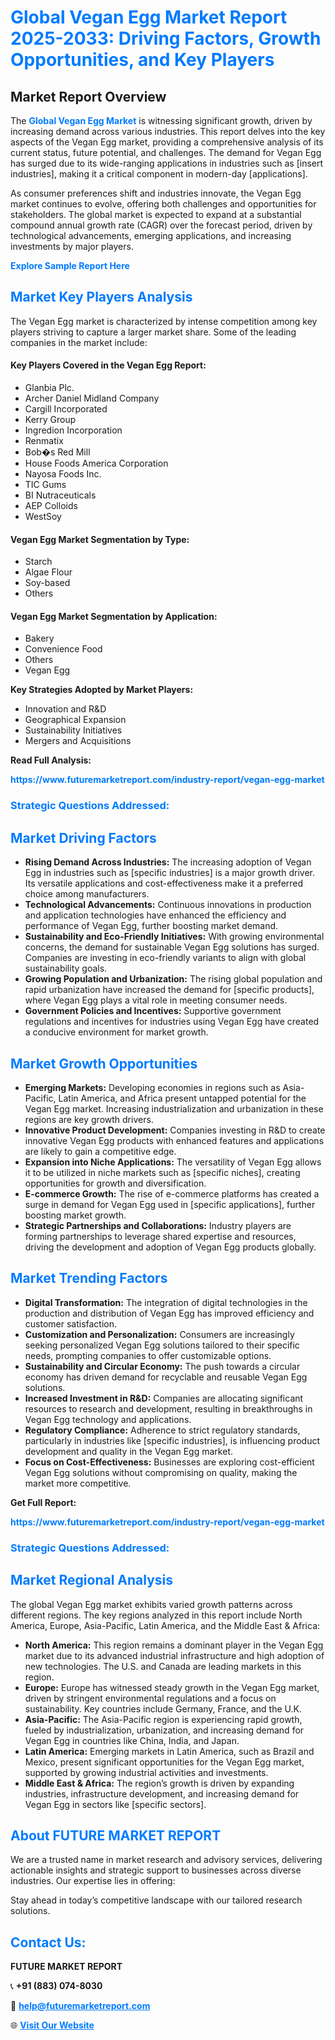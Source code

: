<h1 style="color: #007BFF;">Global Vegan Egg Market Report 2025-2033: Driving Factors, Growth Opportunities, and Key Players</h1>

<section id="overview">
<h2>Market Report Overview</h2>
<p>The <a href="https://www.futuremarketreport.com/industry-report/vegan-egg-market" style="color: #007BFF; text-decoration: none;"><strong>Global Vegan Egg Market</strong></a> is witnessing significant growth, driven by increasing demand across various industries. This report delves into the key aspects of the Vegan Egg market, providing a comprehensive analysis of its current status, future potential, and challenges. The demand for Vegan Egg has surged due to its wide-ranging applications in industries such as [insert industries], making it a critical component in modern-day [applications].</p>
<p>As consumer preferences shift and industries innovate, the Vegan Egg market continues to evolve, offering both challenges and opportunities for stakeholders. The global market is expected to expand at a substantial compound annual growth rate (CAGR) over the forecast period, driven by technological advancements, emerging applications, and increasing investments by major players.</p>
</section>

<section id="overview">
<p><a href="https://www.futuremarketreport.com/request-sample/reportId=111021" style="color: #007BFF; text-decoration: none;"><strong>Explore Sample Report Here</strong></a></p>
</section>

<section id="key-players">
<h2 style="color: #007BFF;">Market Key Players Analysis</h2>
<p>The Vegan Egg market is characterized by intense competition among key players striving to capture a larger market share. Some of the leading companies in the market include:</p>
<h4>Key Players Covered in the Vegan Egg Report:</h4>
<ul><li>Glanbia Plc.</li><li>Archer Daniel Midland Company</li><li>Cargill Incorporated</li><li>Kerry Group</li><li>Ingredion Incorporation</li><li>Renmatix</li><li>Bob�s Red Mill</li><li>House Foods America Corporation</li><li>Nayosa Foods Inc.</li><li>TIC Gums</li><li>BI Nutraceuticals</li><li>AEP Colloids</li><li>WestSoy</li></ul>
<h4>Vegan Egg Market Segmentation by Type:</h4>
<ul><li>Starch</li><li>Algae Flour</li><li>Soy-based</li><li>Others</li></ul>

<h4>Vegan Egg Market Segmentation by Application:</h4>
<ul><li>Bakery</li><li>Convenience Food</li><li>Others</li><li>Vegan Egg</li></ul>
<p><strong>Key Strategies Adopted by Market Players:</strong></p>
<ul>
<li>Innovation and R&D</li>
<li>Geographical Expansion</li>
<li>Sustainability Initiatives</li>
<li>Mergers and Acquisitions</li>
</ul>
</section>

<section>
<p><strong>Read Full Analysis: </strong></p><a href="https://www.futuremarketreport.com/industry-report/vegan-egg-market" style="color: #007BFF; text-decoration: none;"><strong>https://www.futuremarketreport.com/industry-report/vegan-egg-market</strong></a>
<h3 style="color: #007BFF;">Strategic Questions Addressed:</h3>
</section>

<section id="driving-factors">
<h2 style="color: #007BFF;">Market Driving Factors</h2>
<ul>
<li><strong>Rising Demand Across Industries:</strong> The increasing adoption of Vegan Egg in industries such as [specific industries] is a major growth driver. Its versatile applications and cost-effectiveness make it a preferred choice among manufacturers.</li>
<li><strong>Technological Advancements:</strong> Continuous innovations in production and application technologies have enhanced the efficiency and performance of Vegan Egg, further boosting market demand.</li>
<li><strong>Sustainability and Eco-Friendly Initiatives:</strong> With growing environmental concerns, the demand for sustainable Vegan Egg solutions has surged. Companies are investing in eco-friendly variants to align with global sustainability goals.</li>
<li><strong>Growing Population and Urbanization:</strong> The rising global population and rapid urbanization have increased the demand for [specific products], where Vegan Egg plays a vital role in meeting consumer needs.</li>
<li><strong>Government Policies and Incentives:</strong> Supportive government regulations and incentives for industries using Vegan Egg have created a conducive environment for market growth.</li>
</ul>
</section>

<section id="growth-opportunities">
<h2 style="color: #007BFF;">Market Growth Opportunities</h2>
<ul>
<li><strong>Emerging Markets:</strong> Developing economies in regions such as Asia-Pacific, Latin America, and Africa present untapped potential for the Vegan Egg market. Increasing industrialization and urbanization in these regions are key growth drivers.</li>
<li><strong>Innovative Product Development:</strong> Companies investing in R&D to create innovative Vegan Egg products with enhanced features and applications are likely to gain a competitive edge.</li>
<li><strong>Expansion into Niche Applications:</strong> The versatility of Vegan Egg allows it to be utilized in niche markets such as [specific niches], creating opportunities for growth and diversification.</li>
<li><strong>E-commerce Growth:</strong> The rise of e-commerce platforms has created a surge in demand for Vegan Egg used in [specific applications], further boosting market growth.</li>
<li><strong>Strategic Partnerships and Collaborations:</strong> Industry players are forming partnerships to leverage shared expertise and resources, driving the development and adoption of Vegan Egg products globally.</li>
</ul>
</section>

<section id="trending-factors">
<h2 style="color: #007BFF;">Market Trending Factors</h2>
<ul>
<li><strong>Digital Transformation:</strong> The integration of digital technologies in the production and distribution of Vegan Egg has improved efficiency and customer satisfaction.</li>
<li><strong>Customization and Personalization:</strong> Consumers are increasingly seeking personalized Vegan Egg solutions tailored to their specific needs, prompting companies to offer customizable options.</li>
<li><strong>Sustainability and Circular Economy:</strong> The push towards a circular economy has driven demand for recyclable and reusable Vegan Egg solutions.</li>
<li><strong>Increased Investment in R&D:</strong> Companies are allocating significant resources to research and development, resulting in breakthroughs in Vegan Egg technology and applications.</li>
<li><strong>Regulatory Compliance:</strong> Adherence to strict regulatory standards, particularly in industries like [specific industries], is influencing product development and quality in the Vegan Egg market.</li>
<li><strong>Focus on Cost-Effectiveness:</strong> Businesses are exploring cost-efficient Vegan Egg solutions without compromising on quality, making the market more competitive.</li>
</ul>
</section>

<section>
<p><strong>Get Full Report: </strong></p><a href="https://www.futuremarketreport.com/industry-report/vegan-egg-market" style="color: #007BFF; text-decoration: none;"><strong>https://www.futuremarketreport.com/industry-report/vegan-egg-market</strong></a>
<h3 style="color: #007BFF;">Strategic Questions Addressed:</h3>
</section>


<section id="regional-analysis">
<h2 style="color: #007BFF;">Market Regional Analysis</h2>
<p>The global Vegan Egg market exhibits varied growth patterns across different regions. The key regions analyzed in this report include North America, Europe, Asia-Pacific, Latin America, and the Middle East & Africa:</p>
<ul>
<li><strong>North America:</strong> This region remains a dominant player in the Vegan Egg market due to its advanced industrial infrastructure and high adoption of new technologies. The U.S. and Canada are leading markets in this region.</li>
<li><strong>Europe:</strong> Europe has witnessed steady growth in the Vegan Egg market, driven by stringent environmental regulations and a focus on sustainability. Key countries include Germany, France, and the U.K.</li>
<li><strong>Asia-Pacific:</strong> The Asia-Pacific region is experiencing rapid growth, fueled by industrialization, urbanization, and increasing demand for Vegan Egg in countries like China, India, and Japan.</li>
<li><strong>Latin America:</strong> Emerging markets in Latin America, such as Brazil and Mexico, present significant opportunities for the Vegan Egg market, supported by growing industrial activities and investments.</li>
<li><strong>Middle East & Africa:</strong> The region’s growth is driven by expanding industries, infrastructure development, and increasing demand for Vegan Egg in sectors like [specific sectors].</li>
</ul>
</section>

<footer>
<h2 style="color: #007BFF;">About FUTURE MARKET REPORT</h2>
<p>We are a trusted name in market research and advisory services, delivering actionable insights and strategic support to businesses across diverse industries. Our expertise lies in offering:</p>

<p>Stay ahead in today’s competitive landscape with our tailored research solutions.</p>

<h2 style="color: #007BFF;">Contact Us:</h2>
<p><strong>FUTURE MARKET REPORT</strong></p>
<p>📞 <strong>+91 (883) 074-8030</strong></p>
<p>📧 <strong><a href="mailto:help@futuremarketreport.com" style="color: #007BFF;">help@futuremarketreport.com</a></strong></p>
<p>🌐 <strong><a href="https://www.futuremarketreport.com/" style="color: #007BFF;">Visit Our Website</a></strong></p>
</footer>